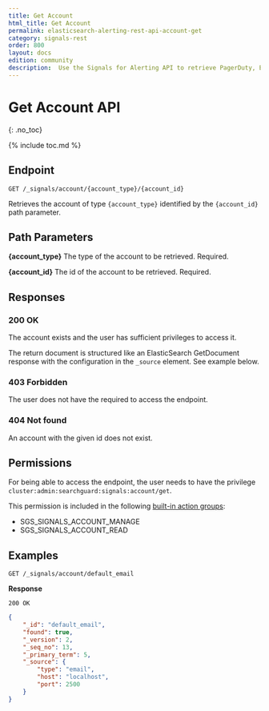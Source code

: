 ```yaml
---
title: Get Account
html_title: Get Account
permalink: elasticsearch-alerting-rest-api-account-get
category: signals-rest
order: 800
layout: docs
edition: community
description:  Use the Signals for Alerting API to retrieve PagerDuty, Email, Slack and Webhook connectors by ID.
---
```


<!--- Copyright 2020 floragunn GmbH -->

# Get Account API
{: .no_toc}

{% include toc.md %}


## Endpoint

```
GET /_signals/account/{account_type}/{account_id}
```

Retrieves the account of type `{account_type}` identified by the `{account_id}` path parameter. 


## Path Parameters

**{account_type}** The type of the account to be retrieved. Required.

**{account_id}** The id of the account to be retrieved. Required.

## Responses

### 200 OK

The account exists and the user has sufficient privileges to access it. 

The return document is structured like an ElasticSearch GetDocument response with the configuration in the `_source` element. See example below.

### 403 Forbidden

The user does not have the required to access the endpoint.

### 404 Not found

An account with the given id does not exist. 

## Permissions

For being able to access the endpoint, the user needs to have the privilege `cluster:admin:searchguard:signals:account/get`.

This permission is included in the following [built-in action groups](security_permissions.md):

* SGS\_SIGNALS\_ACCOUNT\_MANAGE
* SGS\_SIGNALS\_ACCOUNT\_READ


## Examples

```
GET /_signals/account/default_email
```

**Response**

```
200 OK
``` 

```json
{
    "_id": "default_email",
    "found": true,
    "_version": 2,
    "_seq_no": 13,
    "_primary_term": 5,
    "_source": {
        "type": "email",
        "host": "localhost",
        "port": 2500
    }
}
```
